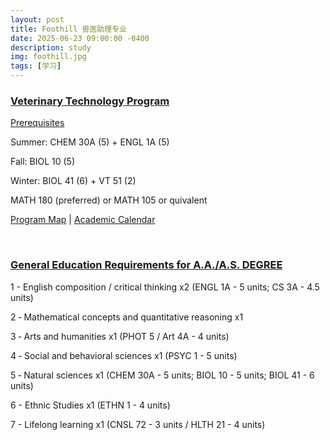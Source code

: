 ```yaml
---
layout: post
title: Foothill 兽医助理专业
date: 2025-06-23 09:00:00 -0400
description: study
img: foothill.jpg
tags: [学习]
---
```





### <a href="https://foothill.edu/vettech/" target="_blank">Veterinary Technology Program</a>

<a href="https://foothill.edu/vettech/prereq.html" target="_blank">Prerequisites </a>

Summer: CHEM 30A (5) + ENGL 1A (5)

Fall: BIOL 10 (5)

Winter: BIOL 41 (6) + VT 51 (2)


MATH 180 (preferred) or MATH 105 or quivalent


<a href="https://foothill.programmapper.com/academics/interest-clusters/4599380c-55e7-4e19-96eb-8943fb25c7be/programs/f726d449-f562-05c3-cfd4-c3bb366731c4" target="_blank"> Program Map</a> | <a href="https://foothill.edu/calendar/index.html" target="_blank"> Academic Calendar</a>



<br>



### <a href="https://foothill.edu/counseling/pdf/aa-advising-fall2025-summer2026.pdf" target="_blank">General Education Requirements for A.A./A.S. DEGREE</a>


1 - English composition / critical thinking x2 (ENGL 1A - 5 units; CS 3A - 4.5 units)

2 ‐ Mathematical concepts and quantitative reasoning x1

3 ‐ Arts and humanities x1 (PHOT 5 / Art 4A - 4 units)

4 ‐ Social and behavioral sciences x1 (PSYC 1 - 5 units)

5 ‐ Natural sciences x1 (CHEM 30A - 5 units; BIOL 10 - 5 units; BIOL 41 - 6 units)

6 - Ethnic Studies x1 (ETHN 1 - 4 units)

7 - Lifelong learning x1 (CNSL 72 - 3 units / HLTH 21 - 4 units)




<!--

<br>

<a href="{{ site.url }}{{ site.baseurl }}/course/2023-06-26-khan-biology-note" target="_blank"> Khan Biology 笔记</a>


-->